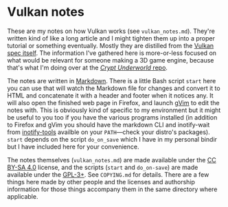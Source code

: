 # Vulkan notes

These are my notes on how Vulkan works (see `vulkan_notes.md`).
They're written kind of like a long article and I might tighten
them up into a proper tutorial or something eventually. Mostly
they are distilled from the [Vulkan spec
itself](https://www.khronos.org/registry/vulkan). The information
I've gathered here is more-or-less focused on what would be
relevant for someone making a 3D game engine, because that's what
I'm doing over at the [_Crypt Underworld_
repo](https://github.com/spinnylights/crypt_underworld).

The notes are written in
[Markdown](https://daringfireball.net/projects/markdown/). There
is a little Bash script `start` here you can use that will watch
the Markdown file for changes and convert it to HTML and
concatenate it with a header and footer when it notices any. It
will also open the finished web page in Firefox, and launch
[gVim](https://www.vim.org/) to edit the notes with. This is
obviously kind of specific to my environment but it might be
useful to you too if you have the various programs installed (in
addition to Firefox and gVim you should have the markdown CLI and
inotify-wait from
[inotify-tools](https://github.com/inotify-tools/inotify-tools)
availble on your `PATH`—check your distro's packages). `start`
depends on the script `do_on_save` which I have in my personal
bindir but I have included here for your convenience.

The notes themselves (`vulkan_notes.md`) are made available under
the [CC BY-SA
4.0](https://creativecommons.org/licenses/by-sa/4.0/legalcode)
license, and the scripts (`start` and `do_on-save`) are made
available under the
[GPL-3+](https://www.gnu.org/licenses/gpl-3.0.html). See
`COPYING.md` for details. There are a few things here made by
other people and the licenses and authorship information for
those things accompany them in the same directory where
applicable.
